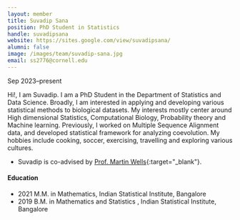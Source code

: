 ```yaml
---
layout: member
title: Suvadip Sana
position: PhD Student in Statistics
handle: suvadipsana
website: https://sites.google.com/view/suvadipsana/
alumni: false
image: /images/team/suvadip-sana.jpg
email: ss2776@cornell.edu
---
```

Sep 2023–present

Hi!, I am Suvadip. I am a PhD Student in the Department of Statistics and Data Science. Broadly, I am interested in applying and developing various statistical methods to biological datasets. My interests mostly center around High dimensional Statistics, Computational Biology, Probability theory and Machine learning. Previously, I worked on Multiple Sequence Alignment data, and developed statistical framework for analyzing coevolution. My hobbies include cooking, soccer, exercising, travelling and exploring various cultures.

* Suvadip is co-advised by [Prof. Martin Wells](https://stat.cornell.edu/people/faculty/martin-wells){:target="_blank"}. 

#### Education 
* 2021 M.M. in Mathematics, Indian Statistical Institute, Bangalore 
* 2019 B.M. in Mathematics and Statistics , Indian Statistical Institute, Bangalore 
